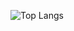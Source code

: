 ![Top Langs](https://github-readme-stats.vercel.app/api/top-langs/?username=WambuiGrace&hide_progress=true)
